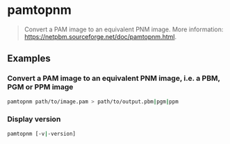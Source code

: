 # pamtopnm

> Convert a PAM image to an equivalent PNM image. More information: <https://netpbm.sourceforge.net/doc/pamtopnm.html>.

## Examples

### Convert a PAM image to an equivalent PNM image, i.e. a PBM, PGM or PPM image

```bash
pamtopnm path/to/image.pam > path/to/output.pbm|pgm|ppm
```

### Display version

```bash
pamtopnm [-v|-version]
```
